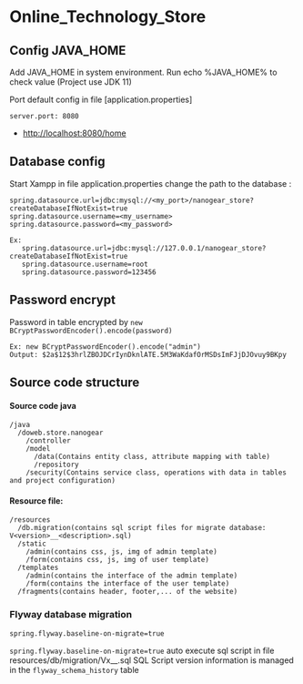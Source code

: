 # Online_Technology_Store


## Config JAVA_HOME
Add JAVA_HOME in system environment. Run echo %JAVA_HOME% to check value (Project use JDK 11)

Port default config in file [application.properties]

    server.port: 8080

* [http://localhost:8080/home](http://localhost:8080/home)

## Database config
Start Xampp in file application.properties change the path to the database :

    spring.datasource.url=jdbc:mysql://<my_port>/nanogear_store?createDatabaseIfNotExist=true
    spring.datasource.username=<my_username>
    spring.datasource.password=<my_password>

    Ex:
       spring.datasource.url=jdbc:mysql://127.0.0.1/nanogear_store?createDatabaseIfNotExist=true
       spring.datasource.username=root
       spring.datasource.password=123456

## Password encrypt
Password in table encrypted by `new BCryptPasswordEncoder().encode(password)`

    Ex: new BCryptPasswordEncoder().encode("admin")
    Output: $2a$12$3hrlZBOJDCrIynDknlATE.5M3WaKdafOrMSDsImFJjDJOvuy9BKpy

## Source code structure
#### Source code java
    /java
      /doweb.store.nanogear
        /controller
        /model
          /data(Contains entity class, attribute mapping with table)
          /repository
        /security(Contains service class, operations with data in tables and project configuration)

#### Resource file:
    /resources
      /db.migration(contains sql script files for migrate database: V<version>__<description>.sql)
      /static
        /admin(contains css, js, img of admin template)
        /form(contains css, js, img of user template)
      /templates
        /admin(contains the interface of the admin template)
        /form(contains the interface of the user template)
      /fragments(contains header, footer,... of the website)

### Flyway database migration

    spring.flyway.baseline-on-migrate=true

`spring.flyway.baseline-on-migrate=true` auto execute sql script in file resources/db/migration/Vx__<description>.sql
SQL Script version information is managed in the `flyway_schema_history` table

